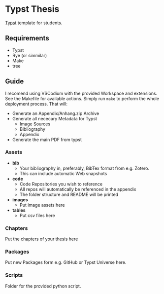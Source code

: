 # Typst Thesis

[Typst](https://typst.app/) template for students.

## Requirements

- Typst
- Rye (or simmilar)
- Make
- tree

## Guide

I recomend using VSCodium with the provided Workspace and extensions.\
See the Makefile for available actions. Simply run `make` to perform the whole deployment process.
That will:

- Generate an Appendix/Anhang.zip Archive
- Generate all nececary Metadata for Typst
  - Image Sources
  - Bibliography
  - Appendix
- Generate the main PDF from typst

### Assets

- **bib**
  - Your bibliography in, preferably, BibTex format from e.g. Zotero.
  - This can include automatic Web snapshots
- **code**
  - Code Repositories you wish to reference
  - All repos will automatically be referenced in the appendix
  - The folder structure and README will be printed
- **images**
  - Put image assets here
- **tables**
  - Put csv files here

### Chapters

Put the chapters of your thesis here

### Packages

Put new Packages form e.g. GitHub or Typst Universe here.

### Scripts

Folder for the provided python script.
